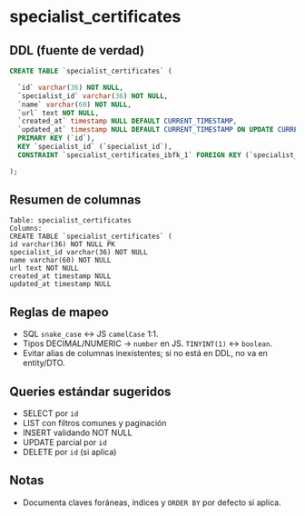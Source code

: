 # specialist_certificates

## DDL (fuente de verdad)
```sql
CREATE TABLE `specialist_certificates` (

  `id` varchar(36) NOT NULL,
  `specialist_id` varchar(36) NOT NULL,
  `name` varchar(60) NOT NULL,
  `url` text NOT NULL,
  `created_at` timestamp NULL DEFAULT CURRENT_TIMESTAMP,
  `updated_at` timestamp NULL DEFAULT CURRENT_TIMESTAMP ON UPDATE CURRENT_TIMESTAMP,
  PRIMARY KEY (`id`),
  KEY `specialist_id` (`specialist_id`),
  CONSTRAINT `specialist_certificates_ibfk_1` FOREIGN KEY (`specialist_id`) REFERENCES `users` (`id`) ON DELETE CASCADE

);
```

## Resumen de columnas
```
Table: specialist_certificates
Columns:
CREATE TABLE `specialist_certificates` (
id varchar(36) NOT NULL PK
specialist_id varchar(36) NOT NULL
name varchar(60) NOT NULL
url text NOT NULL
created_at timestamp NULL
updated_at timestamp NULL
```

## Reglas de mapeo
- SQL `snake_case` ↔ JS `camelCase` 1:1.
- Tipos DECIMAL/NUMERIC → `number` en JS. `TINYINT(1)` ↔ `boolean`.
- Evitar alias de columnas inexistentes; si no está en DDL, no va en entity/DTO.

## Queries estándar sugeridos
- SELECT por `id`
- LIST con filtros comunes y paginación
- INSERT validando NOT NULL
- UPDATE parcial por `id`
- DELETE por `id` (si aplica)

## Notas
- Documenta claves foráneas, índices y `ORDER BY` por defecto si aplica.
